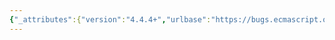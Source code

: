 ```yaml
---
{"_attributes":{"version":"4.4.4+","urlbase":"https://bugs.ecmascript.org/","maintainer":"dherman@mozilla.com"},"bug":{"bug_id":1959,"creation_ts":"2013-09-29 04:12:00 -0700","short_desc":"Invalid references to clause 8","delta_ts":"2013-10-29 09:46:30 -0700","product":"Draft for 6th Edition","component":"editorial issue","version":"Rev 19: September 27, 2013 Draft","rep_platform":"All","op_sys":"All","bug_status":"RESOLVED","resolution":"FIXED","priority":"Normal","bug_severity":"normal","everconfirmed":true,"reporter":{"uid":"andrebargull","name":"André Bargull"},"assigned_to":{"uid":"allen","name":"Allen Wirfs-Brock"},"long_desc":[{"commentid":5633,"comment_count":0,"who":{"uid":"andrebargull","name":"André Bargull"},"bug_when":"2013-09-29 04:12:39 -0700","thetext":"Change references from \"clause 8\" to \"clause 6\":\n\n4.3.1, 4.3.2"},{"commentid":5715,"comment_count":1,"who":{"uid":"allen","name":"Allen Wirfs-Brock"},"bug_when":"2013-09-30 13:16:27 -0700","thetext":"fixed in rev20 editor's draft"},{"commentid":6142,"comment_count":2,"who":{"uid":"allen","name":"Allen Wirfs-Brock"},"bug_when":"2013-10-29 09:46:30 -0700","thetext":"fixed in rev20 draft, Oct. 28, 2013"}]}}
---
```

